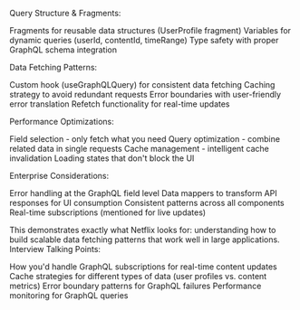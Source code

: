 Query Structure & Fragments:

Fragments for reusable data structures (UserProfile fragment)
Variables for dynamic queries (userId, contentId, timeRange)
Type safety with proper GraphQL schema integration

Data Fetching Patterns:

Custom hook (useGraphQLQuery) for consistent data fetching
Caching strategy to avoid redundant requests
Error boundaries with user-friendly error translation
Refetch functionality for real-time updates

Performance Optimizations:

Field selection - only fetch what you need
Query optimization - combine related data in single requests
Cache management - intelligent cache invalidation
Loading states that don't block the UI

Enterprise Considerations:

Error handling at the GraphQL field level
Data mappers to transform API responses for UI consumption
Consistent patterns across all components
Real-time subscriptions (mentioned for live updates)

This demonstrates exactly what Netflix looks for: understanding how to build scalable data fetching patterns that work well in large applications.
Interview Talking Points:

How you'd handle GraphQL subscriptions for real-time content updates
Cache strategies for different types of data (user profiles vs. content metrics)
Error boundary patterns for GraphQL failures
Performance monitoring for GraphQL queries


